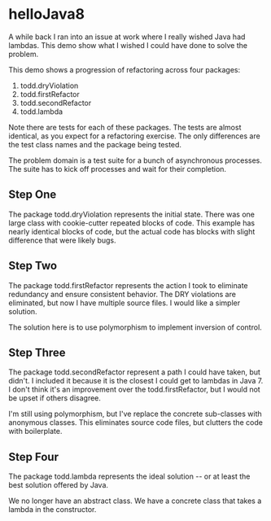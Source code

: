 helloJava8
==========

A while back I ran into an issue at work where I really wished Java had lambdas.  This demo 
show what I wished I could have done to solve the problem.

This demo shows a progression of refactoring across four packages:
  1)  todd.dryViolation
  2)  todd.firstRefactor
  3)  todd.secondRefactor
  4)  todd.lambda
  
Note there are tests for each of these packages.  The tests are almost identical, as you 
expect for a refactoring exercise.  The only differences are the test class names and the 
package being tested.

The problem domain is a test suite for a bunch of asynchronous processes.  The suite 
has to kick off processes and wait for their completion.  

Step One
--------
The package todd.dryViolation represents the initial state.  There was one large class
with cookie-cutter repeated blocks of code.  This example has nearly identical blocks of 
code, but the actual code has blocks with slight difference that were likely bugs.

Step Two
--------
The package todd.firstRefactor represents the action I took to eliminate redundancy and 
ensure consistent behavior.  The DRY violations are eliminated, but now I have multiple
source files. I would like a simpler solution.

The solution here is to use polymorphism to implement inversion of control.

Step Three
----------
The package todd.secondRefactor represent a path I could have taken, but didn't.  I 
included it because it is the closest I could get to lambdas in Java 7.  I don't think
it's an improvement over the todd.firstRefactor, but I would not be upset if others 
disagree.

I'm still using polymorphism, but I've replace the concrete sub-classes with anonymous
classes.  This eliminates source code files, but clutters the code with boilerplate.

Step Four
---------
The package todd.lambda represents the ideal solution -- or at least the best solution 
offered by Java.  

We no longer have an abstract class.  We have a concrete class that takes a lambda in the 
constructor.

